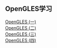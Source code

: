 ## OpenGLES学习
[OpenGLES (一)](https://github.com/TF27674569/OpenGLStudy/blob/master/opengl/OpenGLES%20(%E4%B8%80).md "基本信息")  </br>
[OpenGLES (二)](https://github.com/TF27674569/OpenGLStudy/blob/master/opengl/OpenGLES%20(%E4%BA%8C).md "着色器")  </br>
[OpenGLES (三)](https://github.com/TF27674569/OpenGLStudy/blob/master/opengl/OpenGLES%EF%BC%88%E4%B8%89%EF%BC%89.md "编译着色器和屏幕绘制")  </br>
[OpenGLES (四)](https://github.com/TF27674569/OpenGLStudy/blob/master/opengl/OpenGLES%EF%BC%88%E5%9B%9B%EF%BC%89.md "增加颜色和着色")  </br>

